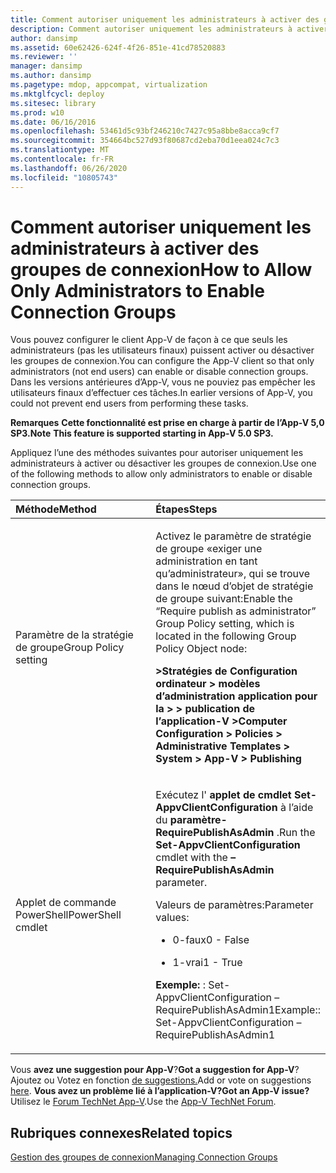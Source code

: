 ```yaml
---
title: Comment autoriser uniquement les administrateurs à activer des groupes de connexion
description: Comment autoriser uniquement les administrateurs à activer des groupes de connexion
author: dansimp
ms.assetid: 60e62426-624f-4f26-851e-41cd78520883
ms.reviewer: ''
manager: dansimp
ms.author: dansimp
ms.pagetype: mdop, appcompat, virtualization
ms.mktglfcycl: deploy
ms.sitesec: library
ms.prod: w10
ms.date: 06/16/2016
ms.openlocfilehash: 53461d5c93bf246210c7427c95a8bbe8acca9cf7
ms.sourcegitcommit: 354664bc527d93f80687cd2eba70d1eea024c7c3
ms.translationtype: MT
ms.contentlocale: fr-FR
ms.lasthandoff: 06/26/2020
ms.locfileid: "10805743"
---
```

# <span data-ttu-id="ad060-103">Comment autoriser uniquement les administrateurs à activer des groupes de connexion</span><span class="sxs-lookup"><span data-stu-id="ad060-103">How to Allow Only Administrators to Enable Connection Groups</span></span>


<span data-ttu-id="ad060-104">Vous pouvez configurer le client App-V de façon à ce que seuls les administrateurs (pas les utilisateurs finaux) puissent activer ou désactiver les groupes de connexion.</span><span class="sxs-lookup"><span data-stu-id="ad060-104">You can configure the App-V client so that only administrators (not end users) can enable or disable connection groups.</span></span> <span data-ttu-id="ad060-105">Dans les versions antérieures d’App-V, vous ne pouviez pas empêcher les utilisateurs finaux d’effectuer ces tâches.</span><span class="sxs-lookup"><span data-stu-id="ad060-105">In earlier versions of App-V, you could not prevent end users from performing these tasks.</span></span>

<span data-ttu-id="ad060-106">**Remarques** 
 **Cette fonctionnalité est prise en charge à partir de l’App-V 5,0 SP3.**</span><span class="sxs-lookup"><span data-stu-id="ad060-106">**Note**
**This feature is supported starting in App-V 5.0 SP3.**</span></span>

 

<span data-ttu-id="ad060-107">Appliquez l’une des méthodes suivantes pour autoriser uniquement les administrateurs à activer ou désactiver les groupes de connexion.</span><span class="sxs-lookup"><span data-stu-id="ad060-107">Use one of the following methods to allow only administrators to enable or disable connection groups.</span></span>

<table>
<colgroup>
<col width="50%" />
<col width="50%" />
</colgroup>
<thead>
<tr class="header">
<th align="left"><span data-ttu-id="ad060-108">Méthode</span><span class="sxs-lookup"><span data-stu-id="ad060-108">Method</span></span></th>
<th align="left"><span data-ttu-id="ad060-109">Étapes</span><span class="sxs-lookup"><span data-stu-id="ad060-109">Steps</span></span></th>
</tr>
</thead>
<tbody>
<tr class="odd">
<td align="left"><p><span data-ttu-id="ad060-110">Paramètre de la stratégie de groupe</span><span class="sxs-lookup"><span data-stu-id="ad060-110">Group Policy setting</span></span></p></td>
<td align="left"><p><span data-ttu-id="ad060-111">Activez le paramètre de stratégie de groupe «exiger une administration en tant qu’administrateur», qui se trouve dans le nœud d’objet de stratégie de groupe suivant:</span><span class="sxs-lookup"><span data-stu-id="ad060-111">Enable the “Require publish as administrator” Group Policy setting, which is located in the following Group Policy Object node:</span></span></p>
<p><strong><span data-ttu-id="ad060-112">&gt;Stratégies de Configuration ordinateur &gt; modèles d’administration application pour la &gt; &gt; publication de l’application-V &gt;</span><span class="sxs-lookup"><span data-stu-id="ad060-112">Computer Configuration &gt; Policies &gt; Administrative Templates &gt; System &gt; App-V &gt; Publishing</span></span></strong></p></td>
</tr>
<tr class="even">
<td align="left"><p><span data-ttu-id="ad060-113">Applet de commande PowerShell</span><span class="sxs-lookup"><span data-stu-id="ad060-113">PowerShell cmdlet</span></span></p></td>
<td align="left"><p><span data-ttu-id="ad060-114">Exécutez l' <strong> applet de cmdlet Set-AppvClientConfiguration </strong> à l’aide du <strong> paramètre-RequirePublishAsAdmin </strong> .</span><span class="sxs-lookup"><span data-stu-id="ad060-114">Run the <strong>Set-AppvClientConfiguration</strong> cmdlet with the <strong>–RequirePublishAsAdmin</strong> parameter.</span></span></p>
<p><span data-ttu-id="ad060-115">Valeurs de paramètres:</span><span class="sxs-lookup"><span data-stu-id="ad060-115">Parameter values:</span></span></p>
<ul>
<li><p><span data-ttu-id="ad060-116">0-faux</span><span class="sxs-lookup"><span data-stu-id="ad060-116">0 - False</span></span></p></li>
<li><p><span data-ttu-id="ad060-117">1-vrai</span><span class="sxs-lookup"><span data-stu-id="ad060-117">1 - True</span></span></p></li>
</ul>
<p><strong><span data-ttu-id="ad060-118">Exemple: </strong> : Set-AppvClientConfiguration – RequirePublishAsAdmin1</span><span class="sxs-lookup"><span data-stu-id="ad060-118">Example:</strong>: Set-AppvClientConfiguration –RequirePublishAsAdmin1</span></span></p></td>
</tr>
</tbody>
</table>

 

<span data-ttu-id="ad060-119">Vous **avez une suggestion pour App-V**?</span><span class="sxs-lookup"><span data-stu-id="ad060-119">**Got a suggestion for App-V**?</span></span> <span data-ttu-id="ad060-120">Ajoutez ou Votez en fonction [de suggestions.](http://appv.uservoice.com/forums/280448-microsoft-application-virtualization)</span><span class="sxs-lookup"><span data-stu-id="ad060-120">Add or vote on suggestions [here](http://appv.uservoice.com/forums/280448-microsoft-application-virtualization).</span></span> **<span data-ttu-id="ad060-121">Vous avez un problème lié à l’application-V?</span><span class="sxs-lookup"><span data-stu-id="ad060-121">Got an App-V issue?</span></span>** <span data-ttu-id="ad060-122">Utilisez le [Forum TechNet App-V](https://social.technet.microsoft.com/Forums/home?forum=mdopappv).</span><span class="sxs-lookup"><span data-stu-id="ad060-122">Use the [App-V TechNet Forum](https://social.technet.microsoft.com/Forums/home?forum=mdopappv).</span></span>

## <span data-ttu-id="ad060-123">Rubriques connexes</span><span class="sxs-lookup"><span data-stu-id="ad060-123">Related topics</span></span>


[<span data-ttu-id="ad060-124">Gestion des groupes de connexion</span><span class="sxs-lookup"><span data-stu-id="ad060-124">Managing Connection Groups</span></span>](managing-connection-groups.md)

 

 





